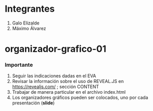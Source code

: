 # Integrantes

1. Galo Elizalde
2. Máximo Álvarez 

# organizador-grafico-01

### Importante
1. Seguir las indicaciones dadas en el EVA
2. Revisar la información sobre el uso de REVEAL.JS en https://revealjs.com/ ; sección CONTENT
3. Trabajar de manera particular en el archivo index.html
4. Los organizadores gráficos pueden ser colocados, uno por cada presentación (**slide**)
